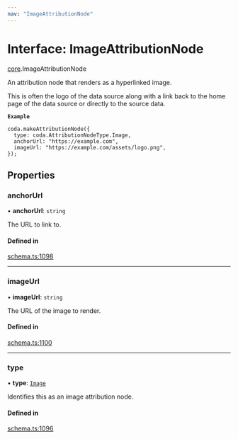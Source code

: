 ```yaml
---
nav: "ImageAttributionNode"
---
```

# Interface: ImageAttributionNode

[core](../modules/core.md).ImageAttributionNode

An attribution node that renders as a hyperlinked image.

This is often the logo of the data source along with a link back to the home page
of the data source or directly to the source data.

**`Example`**

```
coda.makeAttributionNode({
  type: coda.AttributionNodeType.Image,
  anchorUrl: "https://example.com",
  imageUrl: "https://example.com/assets/logo.png",
});
```

## Properties

### anchorUrl

• **anchorUrl**: `string`

The URL to link to.

#### Defined in

[schema.ts:1098](https://github.com/coda/packs-sdk/blob/main/schema.ts#L1098)

___

### imageUrl

• **imageUrl**: `string`

The URL of the image to render.

#### Defined in

[schema.ts:1100](https://github.com/coda/packs-sdk/blob/main/schema.ts#L1100)

___

### type

• **type**: [`Image`](../enums/core.AttributionNodeType.md#image)

Identifies this as an image attribution node.

#### Defined in

[schema.ts:1096](https://github.com/coda/packs-sdk/blob/main/schema.ts#L1096)
